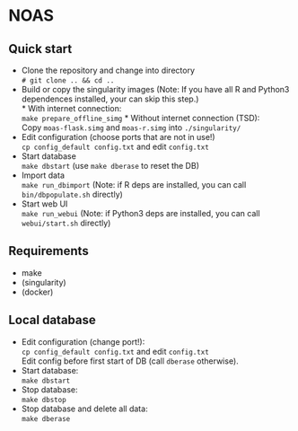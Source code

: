 
# NOAS 

## Quick start

  *  Clone the repository and change into directory  
     `# git clone .. && cd ..`
  *  Build or copy the singularity images 
     (Note: If you have all R and Python3 dependences installed, your can
     skip this step.)   
    * With internet connection:  
      `make prepare_offline_simg`
    * Without internet connection (TSD):  
      Copy `moas-flask.simg` and `moas-r.simg` into `./singularity/`
  * Edit configuration (choose ports that are not in use!)  
     `cp config_default config.txt` and edit `config.txt`
  * Start database  
    `make dbstart` (use `make dberase` to reset the DB)
  * Import data  
    `make run_dbimport`
    (Note: if R deps are installed, you can call `bin/dbpopulate.sh` directly)
  * Start web UI  
    `make run_webui`
    (Note: if Python3 deps are installed, you can call `webui/start.sh` directly)

## Requirements
  * make
  * (singularity)
  * (docker)

## Local database

  * Edit configuration (change port!):  
    `cp config_default config.txt` and edit `config.txt`  
    Edit config before first start of DB (call `dberase` otherwise).
  * Start database:  
    `make dbstart`
  * Stop database:  
    `make dbstop`
  * Stop database and delete all data:  
    `make dberase`
